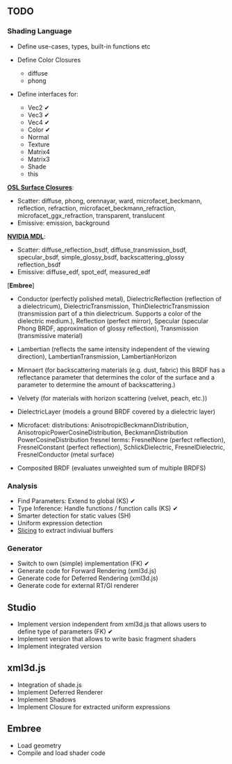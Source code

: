 ## TODO

### Shading Language
* Define use-cases, types, built-in functions etc
* Define Color Closures
    * diffuse
    * phong

* Define interfaces for:
    * Vec2 ✔
    * Vec3 ✔
    * Vec4 ✔
    * Color ✔
    * Normal
    * Texture
    * Matrix4
    * Matrix3
    * Shade
    * this

[__OSL Surface Closures__](https://github.com/imageworks/OpenShadingLanguage/blob/master/src/doc/osl-languagespec.pdf?raw=true):

* Scatter: diffuse, phong, orennayar, ward, microfacet_beckmann, reflection, refraction,
microfacet_beckmann_refraction, microfacet_ggx_refraction, transparent, translucent
* Emissive: emission, background

[__NVIDIA MDL__](http://www.nvidia-arc.com/fileadmin/user_upload/iray_2013/documents/mdl_introduction.121115.pdf):

* Scatter: diffuse_reflection_bsdf, diffuse_transmission_bsdf, specular_bsdf, simple_glossy_bsdf, backscattering_glossy reflection_bsdf
* Emissive: diffuse_edf, spot_edf, measured_edf

[__Embree__]

* Conductor (perfectly polished metal), DielectricReflection (reflection of a dielectricum), DielectricTransmission,
  ThinDielectricTransmission (transmission part of a thin dielectricum. Supports a color of the dielectric medium.),
  Reflection (perfect mirror), Specular (specular Phong BRDF, approximation of glossy reflection),
  Transmission (transmissive material)

* Lambertian (reflects the same intensity independent of the viewing direction),
  LambertianTransmission, LambertianHorizon

* Minnaert (for backscattering materials (e.g. dust, fabric) this BRDF has a reflectance parameter that determines the color of
  the surface and a parameter to determine the amount of backscattering.)

* Velvety (for materials with horizon scattering (velvet, peach, etc.))

* DielectricLayer (models a ground BRDF covered by a dielectric layer)

* Microfacet:
  distributions: AnisotropicBeckmannDistribution, AnisotropicPowerCosineDistribution, BeckmannDistribution
                 PowerCosineDistribution
  fresnel terms: FresnelNone (perfect reflection), FresnelConstant (perfect reflection), SchlickDielectric,
                 FresnelDielectric, FresnelConductor (metal surface)

* Composited BRDF (evaluates unweighted sum of multiple BRDFS)

### Analysis

* Find Parameters: Extend to global (KS) ✔
* Type Inference: Handle functions / function calls (KS) ✔
* Smarter detection for static values (SH)
* Uniform expression detection
* [Slicing](http://en.wikipedia.org/wiki/Program_slicing) to extract indiviual buffers

### Generator

* Switch to own (simple) implementation (FK) ✔
* Generate code for Forward Rendering (xml3d.js)
* Generate code for Deferred Rendering (xml3d.js)
* Generate code for external RT/GI renderer

## Studio

* Implement version independent from xml3d.js that allows users to define type of parameters (FK) ✔
* Implement version that allows to write basic fragment shaders
* Implement integrated version

## xml3d.js

* Integration of shade.js
* Implement Deferred Renderer
* Implement Shadows
* Implement Closure for extracted uniform expressions

## Embree

* Load geometry
* Compile and load shader code

